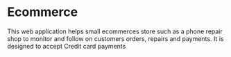 # Ecommerce

This web application helps small ecommerces store such as a phone repair shop to monitor and follow on customers orders, repairs and payments. It is designed to accept Credit card payments
